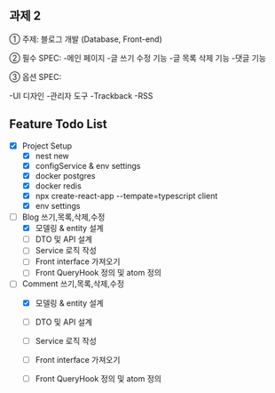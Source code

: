 ## 과제 2

① 주제: 블로그 개발 (Database, Front-end)

② 필수 SPEC:
-메인 페이지
-글 쓰기 수정 기능
-글 목록 삭제 기능
-댓글 기능


③ 옵션 SPEC:

-UI 디자인
-관리자 도구
-Trackback
-RSS

## Feature Todo List
- [x] Project Setup
  - [x] nest new
  - [x] configService & env settings
  - [x] docker postgres
  - [x] docker redis
  - [x] npx create-react-app --tempate=typescript client
  - [x] env settings

- [ ] Blog 쓰기,목록,삭제,수정
  - [x]  모델링 & entity 설계
  - [ ]  DTO 및 API 설계
  - [ ]  Service 로직 작성
  - [ ]  Front interface 가져오기
  - [ ]  Front QueryHook 정의 및 atom 정의

- [ ] Comment 쓰기,목록,삭제,수정
  - [x]  모델링 & entity 설계
  - [ ]  DTO 및 API 설계
  - [ ]  Service 로직 작성
  - [ ]  Front interface 가져오기
  - [ ]  Front QueryHook 정의 및 atom 정의

